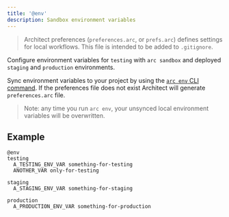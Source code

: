 ```yaml
---
title: '@env'
description: Sandbox environment variables
---
```


> Architect preferences (`preferences.arc`, or `prefs.arc`) defines settings for local workflows. This file is intended to be added to `.gitignore`.

Configure environment variables for `testing` with `arc sandbox` and deployed `staging` and `production` environments.

Sync environment variables to your project by using the [`arc env` CLI command](/reference/cli/env). If the preferences file does not exist Architect will generate `preferences.arc` file.

> Note: any time you run `arc env`, your unsynced local environment variables will be overwritten.

## Example

```arc
@env
testing
  A_TESTING_ENV_VAR something-for-testing
  ANOTHER_VAR only-for-testing

staging
  A_STAGING_ENV_VAR something-for-staging

production
  A_PRODUCTION_ENV_VAR something-for-production
```
